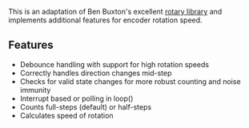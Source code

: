 This is an adaptation of Ben Buxton's excellent [rotary library](http://www.buxtronix.net/2011/10/rotary-encoders-done-properly.html) and implements additional features for encoder rotation speed.

## Features
* Debounce handling with support for high rotation speeds
* Correctly handles direction changes mid-step
* Checks for valid state changes for more robust counting and noise immunity
* Interrupt based or polling in loop()
* Counts full-steps (default) or half-steps
* Calculates speed of rotation
